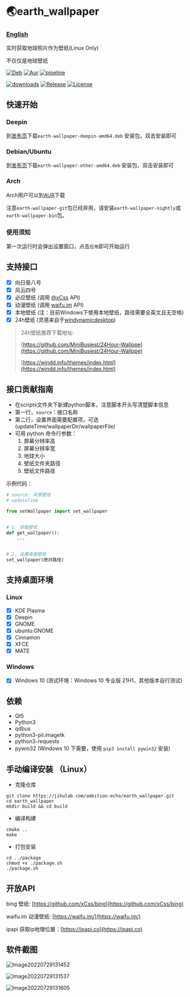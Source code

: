 # 🌏earth_wallpaper

### [English](https://github.com/ambition-echo/earth_wallpaper/blob/main/doc/README.md)

实时获取地球照片作为壁纸(Linux Only)

不仅仅是地球壁纸

[![Deb](https://github.com/ambition-echo/earth_wallpaper/actions/workflows/deb.yml/badge.svg)](https://github.com/ambition-echo/earth_wallpaper/actions/workflows/deb.yml)
[![Aur](https://github.com/ambition-echo/earth_wallpaper/actions/workflows/aur.yml/badge.svg)](https://github.com/ambition-echo/earth_wallpaper/actions/workflows/aur.yml)
[![pipeline](https://jihulab.com/ambition-echo/earth_wallpaper/badges/main/pipeline.svg)](https://jihulab.com/ambition-echo/earth_wallpaper/commits/main)

[![downloads](https://img.shields.io/github/downloads/ambition-echo/earth_wallpaper/total)](https://github.com/ambition-echo/earth_wallpaper/releases)
[![Release](https://img.shields.io/github/v/release/ambition-echo/earth_wallpaper)](https://github.com/ambition-echo/earth_wallpaper/releases)
[![License](https://img.shields.io/github/license/ambition-echo/earth_wallpaper)](https://github.com/ambition-echo/earth_wallpaper/blob/main/LICENSE)

## 快速开始

### Deepin

到[发布页](https://jihulab.com/ambition-echo/earth_wallpaper/-/releases)下载```earth-wallpaper-deepin-amd64.deb```
安装包，双击安装即可

### Debian/Ubuntu

到[发布页](https://jihulab.com/ambition-echo/earth_wallpaper/-/releases)下载```earth-wallpaper-other-amd64.deb```
安装包，双击安装即可

### Arch

Arch用户可以到[AUR](https://aur.archlinux.org/packages/earth-wallpaper-bin)下载

注意```earth-wallpaper-git```包已经弃用，请安装```earth-wallpaper-nightly```或```earth-wallpaper-bin```包。

### 使用须知

第一次运行时会弹出设置窗口，点击```应用```即可开始运行

## 支持接口

- [x] 向日葵八号
- [x] 风云四号
- [x] 必应壁纸 (调用 [@xCss](https://github.com/xCss/bing) API)
- [x] 动漫壁纸 (调用 [waifu.im](https://waifu.im/) API)
- [x] 本地壁纸 (注：目前Windows下使用本地壁纸，路径需要全英文且无空格)
- [x] 24h壁纸 (灵感来自于[windynamicdesktop](https://github.com/t1m0thyj/windynamicdesktop))

> 24h壁纸推荐下载地址:
>
> [https://github.com/MiniBusiest/24Hour-Wallppe](https://github.com/MiniBusiest/24Hour-Wallppe)
>
> [https://windd.info/themes/index.html](https://windd.info/themes/index.html)

## 接口贡献指南

- 在scripts文件夹下新建python脚本，注意脚本开头写清楚脚本信息
- 第一行，```source```：接口名称
- 第二行，设置界面需要配置项，可选(updateTime/wallpaperDir/wallpaperFile)
- 可用 python 命令行参数：
    1. 屏幕分辨率高
    2. 屏幕分辨率宽
    3. 地球大小
    4. 壁纸文件夹路径
    5. 壁纸文件路径

示例代码：

```python
# source: 风景壁纸
# updateTime

from setWallpaper import set_wallpaper


# 1. 获取壁纸
def get_wallpaper():
    ...


# 2. 设置桌面壁纸
set_wallpaper(绝对路径)
```

## 支持桌面环境

### Linux
- [x] KDE Plasma
- [x] Deepin
- [x] GNOME
- [x] ubuntu:GNOME
- [x] Cinnamon
- [x] XFCE
- [x] MATE

### Windows
- [x] Windows 10 (测试环境：Windows 10 专业版 21H1，其他版本自行测试)

## 依赖

- Qt5
- Python3
- qdbus
- python3-pil.imagetk
- python3-requests
- pywin32 (Windows 10 下需要，使用 `pip3 install pywin32` 安装)

## 手动编译安装 （Linux）

- 克隆仓库

```shell
git clone https://jihulab.com/ambition-echo/earth_wallpaper.git
cd earth_wallpaper
mkdir build && cd build
```

- 编译构建

```shell
cmake ..
make
```

- 打包安装

```shell
cd ../package
chmod +x ./package.sh
./package.sh
```

## 开放API

bing 壁纸: [https://github.com/xCss/bing](https://github.com/xCss/bing)

waifu.im 动漫壁纸: [https://waifu.im/](https://waifu.im/)

ipapi 获取ip地理位置：[https://ipapi.co](https://ipapi.co)

## 软件截图

![Image20220729131452](https://jihulab.com/ambition-echo/img_bed/raw/main/img/Image20220729131452.png)

![Image20220729131537](https://jihulab.com/ambition-echo/img_bed/-/raw/main/img/Image20220729131537.png)

![Image20220729131605](https://jihulab.com/ambition-echo/img_bed/raw/main/img/Image20220729131605.png)
